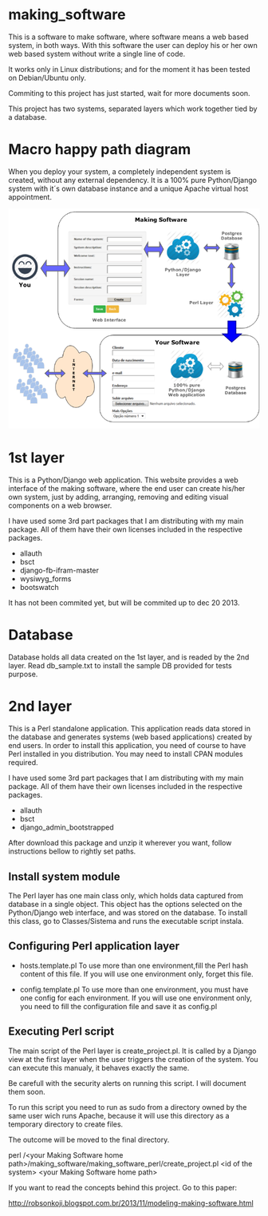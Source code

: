 making_software
===============

This is a software to make software, where software means a web based system, in both ways.
With this software the user can deploy his or her own web based system without write a single line of code.

It works only in Linux distributions; and for the moment it has been tested on Debian/Ubuntu only.

Commiting to this project has just started, wait for more documents soon.

This project has two systems, separated layers which work together tied by a database.

Macro happy path diagram
========================
When you deploy your system, a completely independent system is created, without any external dependency. It is a 100% pure Python/Django system with it´s own database instance and a unique Apache virtual host appointment.

![Macro Diagram](making_software.png)


1st layer 
=========
This is a Python/Django web application. 
This website provides a web interface of the making software, where the end user can create his/her own system, just by adding, arranging, removing and editing visual components on a web browser.

I have used some 3rd part packages that I am distributing with my main package.
All of them have their own licenses included in the respective packages.
- allauth
- bsct
- django-fb-ifram-master
- wysiwyg_forms
- bootswatch



It has not been commited yet, but will be commited up to dec 20 2013.



Database
========
Database holds all data created on the 1st layer, and is readed by the 2nd layer.
Read db_sample.txt to install the sample DB provided for tests purpose.



2nd layer 
=========
This is a Perl standalone application.
This application reads data stored in the database and generates systems (web based applications) created by end users.
In order to install this application, you need of course to have Perl installed in you distribution.
You may need to install CPAN  modules required.

I have used some 3rd part packages that I am distributing with my main package.
All of them have their own licenses included in the respective packages.
- allauth
- bsct
- django_admin_bootstrapped



After download this package and unzip it wherever you want, follow instructions bellow to rightly set paths.


Install system module
---------------------
The Perl layer has one main class only, which holds data captured from database in a single object. This object has the options selected on the Python/Django web interface, and was stored on the database.
To install this class, go to Classes/Sistema and runs the executable script instala.


Configuring Perl application layer
----------------------------------
- hosts.template.pl
To use more than one environment,fill the Perl hash content of this file.
If you will use one environment only, forget this file.


- config.template.pl
To use more than one environment, you must have one config for each environment.
If you will use one environment only, you need to fill the configuration file and save it as config.pl
  
  

Executing Perl script
---------------------
The main script of the Perl layer is create_project.pl. It is called by a Django view at the first layer when the user triggers the creation of the system.
You can execute this manualy, it behaves exactly the same. 

Be carefull with the security alerts on running this script. I will document them soon.

To run this script you need to run as sudo from a directory owned by the same user wich runs Apache, because it will use this directory as a temporary directory to create files.

The outcome will be moved to the final directory.

perl /\<your Making Software home path\>/making_software/making_software_perl/create_project.pl \<id of the system\> \<your Making Software home path\>


If you want to read the concepts behind this project. Go to this paper:

http://robsonkoji.blogspot.com.br/2013/11/modeling-making-software.html



